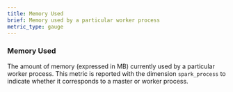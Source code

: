 ```yaml
---
title: Memory Used
brief: Memory used by a particular worker process
metric_type: gauge
---
```

### Memory Used
The amount of memory (expressed in MB) currently used by a particular worker process. This metric is reported with the dimension `spark_process` to indicate whether it corresponds to a master or worker process. 
